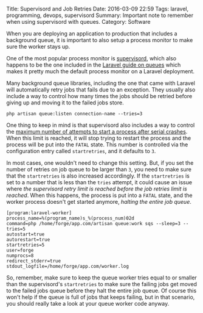 Title: Supervisord and Job Retries
Date: 2016-03-09 22:59
Tags: laravel, programming, devops, supervisord
Summary: Important note to remember when using supervisord with queues.
Category: Software


When you are deploying an application to production that includes a background queue,
it is important to also setup a process monitor to make sure the worker stays up.

One of the most popular process monitor is [supervisord](http://supervisord.org/), which also happens
to be the one included in the [Laravel guide on queues](https://laravel.com/docs/master/queues#supervisor-configuration) which
makes it pretty much the default process monitor on a Laravel deployment.

Many background queue libraries, including the one that came with Laravel
will automatically retry jobs that fails due to an exception. They usually also include
a way to control how many times the jobs should be retried before giving up and
moving it to the failed jobs store.

```
php artisan queue:listen connection-name --tries=3
```

One thing to keep in mind is that supervisord also includes a way to control the
[maximum number of attempts to start a process after serial crashes](http://supervisord.org/configuration.html).
When this limit is reached, it will stop trying to restart the process and the process will be put into
the `FATAL` state. This number is controlled via the configuration entry called `startretries`, and it defaults to `3`.

In most cases, one wouldn't need to change this setting. But, if you set the number of retries
on job queue to be larger than `3`, you need to make sure that the `startretries` is also
increased accordingly. If the `startretries` is set to a number that is less than the `tries` attempt,
it could cause an issue where *the supervisord retry limit is reached before the job retries
limit is reached*. When this happens, the process is put into a `FATAL` state, and the worker process
doesn't get started anymore, *halting the entire job queue*.

```
[program:laravel-worker]
process_name=%(program_name)s_%(process_num)02d
command=php /home/forge/app.com/artisan queue:work sqs --sleep=3 --tries=5
autostart=true
autorestart=true
startretries=5
user=forge
numprocs=8
redirect_stderr=true
stdout_logfile=/home/forge/app.com/worker.log
```

So, remember, make sure to keep the queue worker tries equal to or smaller than the supervisord's `startretries`
to make sure the failing jobs get moved to the failed jobs queue before they halt the entire job queue.
Of course this won't help if the queue is full of jobs that keeps failing, but in that scenario, you
should really take a look at your queue worker code anyway.
